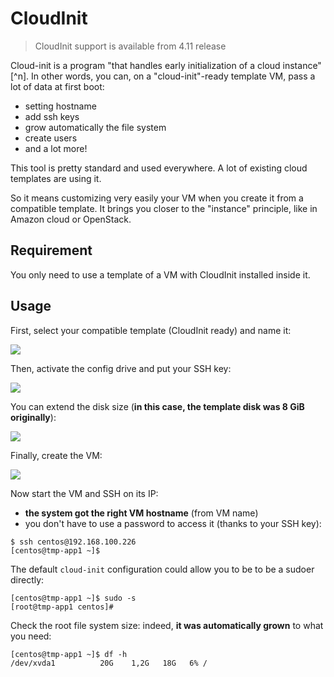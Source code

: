 # CloudInit

> CloudInit support is available from 4.11 release

Cloud-init is a program "that handles early initialization of a cloud instance"[^n]. In other words, you can, on a "cloud-init"-ready template VM, pass a lot of data at first boot:

* setting hostname
* add ssh keys
* grow automatically the file system
* create users
* and a lot more!

This tool is pretty standard and used everywhere. A lot of existing cloud templates are using it.

So it means customizing very easily your VM when you create it from a compatible template. It brings you closer to the "instance" principle, like in Amazon cloud or OpenStack.

## Requirement

You only need to use a template of a VM with CloudInit installed inside it.

## Usage

First, select your compatible template (CloudInit ready) and name it:

![](https://xen-orchestra.com/blog/content/images/2015/12/template_choice.png)

Then, activate the config drive and put your SSH key:

![](https://xen-orchestra.com/blog/content/images/2015/12/sshkey.png)

You can extend the disk size (**in this case, the template disk was 8 GiB originally**):

![](https://xen-orchestra.com/blog/content/images/2015/12/diskedition.png)

Finally, create the VM:

![](https://xen-orchestra.com/blog/content/images/2015/12/recap.png)

Now start the VM and SSH on its IP:

* **the system got the right VM hostname** (from VM name) 
* you don't have to use a password to access it (thanks to your SSH key):

```
$ ssh centos@192.168.100.226
[centos@tmp-app1 ~]$ 
```

The default `cloud-init` configuration could allow you to be to be a sudoer directly:

```
[centos@tmp-app1 ~]$ sudo -s
[root@tmp-app1 centos]# 
```

Check the root file system size: indeed, **it was automatically grown** to what you need:

```
[centos@tmp-app1 ~]$ df -h
/dev/xvda1          20G    1,2G   18G   6% /
```
